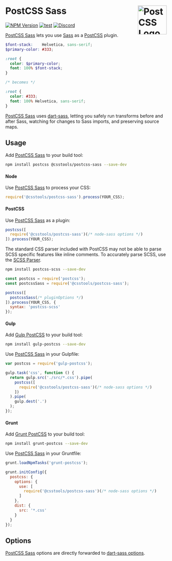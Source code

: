 # PostCSS Sass [<img src="https://postcss.github.io/postcss/logo.svg" alt="PostCSS Logo" width="90" height="90" align="right">][postcss]

[![NPM Version][npm-img]][npm-url]
[![test](https://github.com/csstools/postcss-sass/actions/workflows/test.yml/badge.svg)](https://github.com/csstools/postcss-sass/actions/workflows/test.yml)
[<img alt="Discord" src="https://shields.io/badge/Discord-5865F2?logo=discord&logoColor=white">][discord]

[PostCSS Sass] lets you use [Sass] as a [PostCSS] plugin.

```scss
$font-stack:    Helvetica, sans-serif;
$primary-color: #333;

:root {
  color: $primary-color;
  font: 100% $font-stack;
}

/* becomes */

:root {
  color: #333;
  font: 100% Helvetica, sans-serif;
}
```

[PostCSS Sass] uses [dart-sass], letting you safely run transforms before and
after Sass, watching for changes to Sass imports, and preserving source maps.

## Usage

Add [PostCSS Sass] to your build tool:

```sh
npm install postcss @csstools/postcss-sass --save-dev
```

#### Node

Use [PostCSS Sass] to process your CSS:

```js
require('@csstools/postcss-sass').process(YOUR_CSS);
```

#### PostCSS

Use [PostCSS Sass] as a plugin:

```js
postcss([
  require('@csstools/postcss-sass')(/* node-sass options */)
]).process(YOUR_CSS);
```

The standard CSS parser included with PostCSS may not be able to parse SCSS
specific features like inline comments. To accurately parse SCSS, use
the [SCSS Parser].

```bash
npm install postcss-scss --save-dev
```

```js
const postcss = require('postcss');
const postcssSass = require('@csstools/postcss-sass');

postcss([
  postcssSass(/* pluginOptions */)
]).process(YOUR_CSS, {
  syntax: 'postcss-scss'
});
```

#### Gulp

Add [Gulp PostCSS] to your build tool:

```sh
npm install gulp-postcss --save-dev
```

Use [PostCSS Sass] in your Gulpfile:

```js
var postcss = require('gulp-postcss');

gulp.task('css', function () {
  return gulp.src('./src/*.css').pipe(
    postcss([
      require('@csstools/postcss-sass')(/* node-sass options */)
    ])
  ).pipe(
    gulp.dest('.')
  );
});
```

#### Grunt

Add [Grunt PostCSS] to your build tool:

```sh
npm install grunt-postcss --save-dev
```

Use [PostCSS Sass] in your Gruntfile:

```js
grunt.loadNpmTasks('grunt-postcss');

grunt.initConfig({
  postcss: {
    options: {
      use: [
        require('@csstools/postcss-sass')(/* node-sass options */)
      ]
    },
    dist: {
      src: '*.css'
    }
  }
});
```

## Options

[PostCSS Sass] options are directly forwarded to [dart-sass options].

[cli-img]: https://img.shields.io/travis/jonathantneal/postcss-sass.svg
[git-img]: https://img.shields.io/badge/support-chat-blue.svg
[git-url]: https://gitter.im/postcss/postcss
[npm-img]: https://img.shields.io/npm/v/@csstools/postcss-sass.svg
[npm-url]: https://www.npmjs.com/package/@csstools/postcss-sass

[Gulp PostCSS]: https://github.com/postcss/gulp-postcss
[Grunt PostCSS]: https://github.com/nDmitry/grunt-postcss
[dart-sass]: https://github.com/sass/dart-sass
[dart-sass options]: https://github.com/sass/dart-sass#javascript-api
[PostCSS]: https://github.com/postcss/postcss
[PostCSS Sass]: https://github.com/jonathantneal/postcss-sass
[Sass]: https://github.com/sass/dart-sass
[SCSS Parser]: https://github.com/postcss/postcss-scss
[discord]: https://discord.gg/bUadyRwkJS
